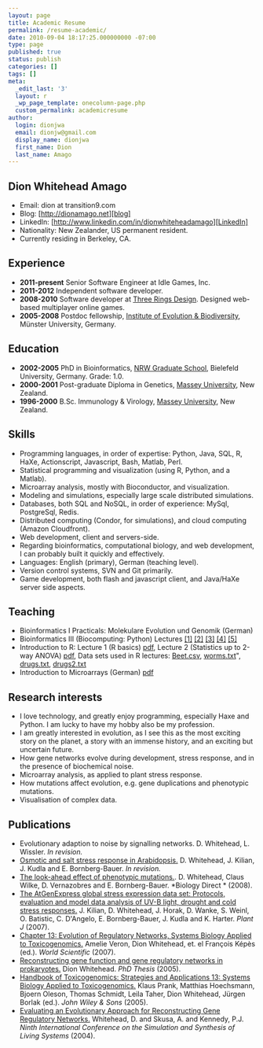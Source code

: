 ```yaml
---
layout: page
title: Academic Resume
permalink: /resume-academic/
date: 2010-09-04 18:17:25.000000000 -07:00
type: page
published: true
status: publish
categories: []
tags: []
meta:
  _edit_last: '3'
  layout: r
  _wp_page_template: onecolumn-page.php
  custom_permalink: academicresume
author:
  login: dionjwa
  email: dionjw@gmail.com
  display_name: dionjwa
  first_name: Dion
  last_name: Amago
---
```

[linkedin]: http://www.linkedin.com/in/dionwhiteheadamago
[github]: https://github.com/dionjwa
[ieb]: http://ieb.uni-muenster.de/bioinf
[jedit]: www.jedit.org
[ooo]: http://www.threerings.net
[academicresume]: http://dionamago.net/academicresume
[blog]: http://dionamago.net


## Dion Whitehead Amago

- Email: dion at transition9.com
- Blog: [http://dionamago.net][blog] 
- LinkedIn: [http://www.linkedin.com/in/dionwhiteheadamago][LinkedIn]
- Nationality: New Zealander, US permanent resident.
- Currently residing in Berkeley, CA.

<!-- Put blurb here -->


## Experience

- **2011-present** Senior Software Engineer at Idle Games, Inc.
- **2011-2012** Independent software developer.
- **2008-2010** Software developer at [Three Rings Design][ooo].  Designed web-based multiplayer online games.	
- **2005-2008** Postdoc fellowship, [Institute of Evolution & Biodiversity][ieb], Münster University, Germany.

## Education

- **2002-2005** PhD in Bioinformatics, [NRW Graduate School](http://www.cebitec.uni-bielefeld.de/gradschool/), Bielefeld University, Germany. Grade: 1.0. 
- **2000-2001** Post-graduate Diploma in Genetics, [Massey University](http://www.massey.ac.nz/massey/learning/departments/institute-molecular-biosciences/imbs_home.cfm), New Zealand. 
- **1996-2000** B.Sc. Immunology & Virology, [Massey University](http://medlab-school.massey.ac.nz/), New Zealand.

## Skills

- Programming languages, in order of expertise: Python, Java, SQL, R, HaXe, Actionscript, Javascript, Bash, Matlab, Perl.
- Statistical programming and visualization (using R, Python, and a Matlab).
- Microarray analysis, mostly with Bioconductor, and visualization.
- Modeling and simulations, especially large scale distributed simulations.
- Databases, both SQL and NoSQL, in order of experience: MySql, PostgreSql, Redis.
- Distributed computing (Condor, for simulations), and cloud computing (Amazon Cloudfront).
- Web development, client and servers-side.
- Regarding bioinformatics, computational biology, and web development, I can probably built it quickly and effectively.
- Languages: English (primary), German (teaching level).
- Version control systems, SVN and Git primarily.
- Game development, both flash and javascript client, and Java/HaXe server side aspects.

## Teaching

- Bioinformatics I Practicals: Molekulare Evolution und Genomik (German)
- Bioinformatics III (Biocomputing: Python) Lectures  [\[1\]](http://dionamago.net/content/courses/01.pdf) [\[2\]](http://dionamago.net/content/courses/02.pdf) [\[3\]](http://dionamago.net/content/courses/03.pdf) [\[4\]](http://dionamago.net/content/courses/04.pdf) [\[5\]](http://dionamago.net/content/courses/05.pdf) 
- Introduction to R: Lecture 1 (R basics) [pdf](http://dionamago.net/content/courses/2007.10.17.R-courseI.pdf), Lecture 2 (Statistics up to 2-way ANOVA) [pdf](http://dionamago.net/content/courses/2007.10.17.R-courseII.pdf), Data sets used in R lectures: [Beet.csv](http://dionamago.net/content/courses/Beet.csv), [worms.txt](http://dionamago.net/content/courses/worms.txt)", [drugs.txt](http://dionamago.net/content/courses/drugs.txt), [drugs2.txt](http://dionamago.net/content/courses/drugs2.txt)
- Introduction to Microarrays (German) [pdf](http://dionamago.net/content/courses/2006.06.12.BioinformatikII.Microarrays.Improved.GERMAN.pdf)

## Research interests

- I love technology, and greatly enjoy programming, especially Haxe and Python.  I am lucky to have my hobby also be my profession.
- I am greatly interested in evolution, as I see this as the most exciting story on the planet, a story with an immense history, and an exciting but uncertain future.
- How gene networks evolve during development, stress response, and in the presence of biochemical noise.
- Microarray analysis, as applied to plant stress response.
- How mutations affect evolution, e.g. gene duplications and phenotypic mutations.
- Visualisation of complex data.

## Publications

- Evolutionary adaption to noise by signalling networks.
D. Whitehead, L. Wissler.
*In revision.*
- [Osmotic and salt stress response in Arabidopsis.](http://dionamago.net/content/courses/Whitehead-Kilian-etal-2007-DRAFT.pdf)
D. Whitehead, J. Kilian, J. Kudla and E. Bornberg-Bauer. *In revision.*
- [The look-ahead effect of phenotypic mutations.](http://www.biology-direct.com/content/3/1/18). D. Whitehead, Claus Wilke, D. Vernazobres
and E. Bornberg-Bauer. *Biology Direct * (2008).
- [The AtGenExpress global stress expression data set: Protocols, evaluation and model data analysis of UV-B light, drought and cold stress responses.](http://www.blackwell-synergy.com/doi/abs/10.1111/j.1365-313X.2007.03052.x) J. Kilian, D. Whitehead, J. Horak, D.
Wanke, S. Weinl, O. Batistic, C. D'Angelo, E. Bornberg-Bauer, J. Kudla and K. Harter. *Plant J* (2007).
- [Chapter 13: Evolution of Regulatory Networks, Systems Biology Applied to Toxicogenomics.](http://www.worldscibooks.com/lifesci/6459.html) Amelie Veron, Dion Whitehead, et. el François Képès (ed.). *World Scientific* (2007).
- [Reconstructing gene function and gene regulatory networks in prokaryotes.](http://bieson.ub.uni-bielefeld.de/volltexte/2005/792) Dion Whitehead. *PhD Thesis* (2005).
- [Handbook of Toxicogenomics: Strategies and Applications 13: Systems Biology Applied to Toxicogenomics.](http://www3.interscience.wiley.com/cgi-bin/abstract/110575170/ABSTRACT) Klaus Prank, Matthias Hoechsmann, Bjoern Oleson, Thomas Schmidt, Leila Taher, Dion Whitehead, Jürgen Borlak (ed.). *John Wiley &amp; Sons* (2005).
- [Evaluating an Evolutionary Approach for Reconstructing Gene Regulatory Networks.](http://dionamago.net/content/courses/alife9.pdf) Whitehead, D. and Skusa, A. and Kennedy, P.J. *Ninth International Conference on the Simulation and
Synthesis of Living Systems* (2004).